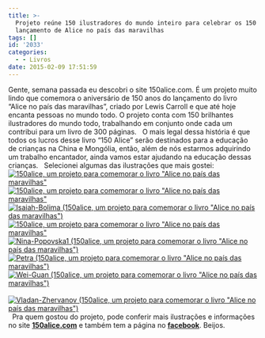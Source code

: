 ```yaml
---
title: >-
  Projeto reúne 150 ilustradores do mundo inteiro para celebrar os 150 anos do
  lançamento de Alice no país das maravilhas
tags: []
id: '2033'
categories:
  - - Livros
date: 2015-02-09 17:51:59
---
```


Gente, semana passada eu descobri o site 150alice.com. É um projeto muito lindo que comemora o aniversário de 150 anos do lançamento do livro “Alice no país das maravilhas”, criado por Lewis Carroll e que até hoje encanta pessoas no mundo todo. O projeto conta com 150 brilhantes ilustradores do mundo todo, trabalhando em conjunto onde cada um contribui para um livro de 300 páginas.   O mais legal dessa história é que todos os lucros desse livro “150 Alice” serão destinados para a educação de crianças na China e Mongólia, então, além de nós estarmos adquirindo um trabalho encantador, ainda vamos estar ajudando na educação dessas crianças.   Selecionei algumas das ilustrações que mais gostei: [![150alice, um projeto para comemorar o livro "Alice no país das maravilhas"](/images/2015/02/69-Mominur-Rahman-small1.jpg)](/images/2015/02/69-Mominur-Rahman-small1.jpg) [![150alice, um projeto para comemorar o livro "Alice no país das maravilhas"](/images/2015/02/Elsa-Nori-82-small-vladimir-nospherate.jpg)](/images/2015/02/Elsa-Nori-82-small-vladimir-nospherate.jpg) [![Isaiah-Bolima (150alice, um projeto para comemorar o livro "Alice no país das maravilhas")](/images/2015/02/Isaiah-Bolima.jpg)](/images/2015/02/Isaiah-Bolima.jpg) [![150alice, um projeto para comemorar o livro "Alice no país das maravilhas"](/images/2015/02/alice-p39-v2-new1.jpg)](/images/2015/02/alice-p39-v2-new1.jpg) [![Nina-Popovska1 (150alice, um projeto para comemorar o livro "Alice no país das maravilhas")](/images/2015/02/Nina-Popovska1.jpg)](/images/2015/02/Nina-Popovska1.jpg) [![Petra (150alice, um projeto para comemorar o livro "Alice no país das maravilhas")](/images/2015/02/Petra.jpg)](/images/2015/02/Petra.jpg) [![Wei-Guan (150alice, um projeto para comemorar o livro "Alice no país das maravilhas")](/images/2015/02/Wei-Guan.jpg)](/images/2015/02/Wei-Guan.jpg)   [![Vladan-Zhervanov (150alice, um projeto para comemorar o livro "Alice no país das maravilhas")](/images/2015/02/Vladan-Zhervanov.jpg)](/images/2015/02/Vladan-Zhervanov.jpg)   Pra quem gostou do projeto, pode conferir mais ilustrações e informações no site **[150alice.com](http://www.150alice.com "150alice.com")** e também tem a página no **[facebook](https://www.facebook.com/150alice "facebook")**. Beijos.

